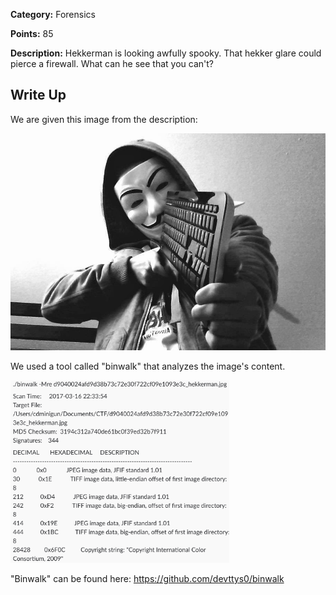 **Category:** Forensics

**Points:** 85

**Description:** Hekkerman is looking awfully spooky. That hekker glare could pierce a firewall. What can he see that you can't?

## Write Up

We are given this image from the description:

<img src="d9040024afd9d38b73c72e30f722cf09e1093e3c_hekkerman.jpg" width="521" />

We used a tool called "binwalk" that analyzes the image's content.

<img src="bin walk results.png" width="350" />

"Binwalk" can be found here: https://github.com/devttys0/binwalk
